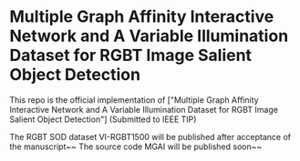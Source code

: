 # Multiple Graph Affinity Interactive Network and A Variable Illumination Dataset for RGBT Image Salient Object Detection

This repo is the official implementation of 
["Multiple Graph Affinity Interactive Network and A Variable Illumination Dataset for RGBT Image Salient Object Detection"] (Submitted to IEEE TIP)

The RGBT SOD dataset VI-RGBT1500 will be published after acceptance of the manuscript~~
The source code MGAI will be published soon~~
